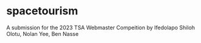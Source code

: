 # spacetourism
A submission for the 2023 TSA Webmaster Compeition by Ifedolapo Shiloh Olotu, Nolan Yee, Ben Nasse
